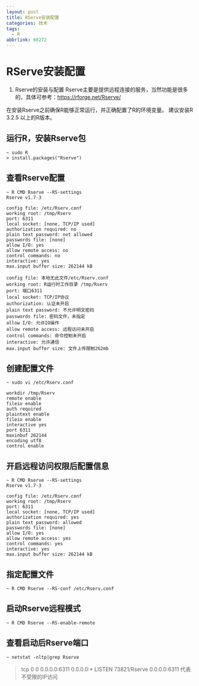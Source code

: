 ```yaml
---
layout: post
title: RServe安装配置
categories: 技术
tags:
  - R
abbrlink: 60272
---
```


# RServe安装配置

1. Rserve的安装与配置
Rserve主要是提供远程连接的服务，当然功能是很多的，具体可参考：https://rforge.net/Rserve/

在安装Rserve之前确保R能够正常运行，并正确配置了R的环境变量。 建议安装R 3.2.5 以上的R版本。

## 运行R，安装Rserve包
```
~ sudo R
> install.packages("Rserve")
```

## 查看Rserve配置
```
~ R CMD Rserve --RS-settings
Rserve v1.7-3

config file: /etc/Rserv.conf
working root: /tmp/Rserv
port: 6311
local socket: [none, TCP/IP used]
authorization required: no
plain text password: not allowed
passwords file: [none]
allow I/O: yes
allow remote access: no
control commands: no
interactive: yes
max.input buffer size: 262144 kB
```

    config file: 本地无此文件/etc/Rserv.conf
    working root: R运行时工作目录 /tmp/Rserv
    port: 端口6311
    local socket: TCP/IP协议
    authorization: 认证未开启
    plain text password: 不允许明文密码
    passwords file: 密码文件，未指定
    allow I/O: 允许IO操作
    allow remote access: 远程访问未开启
    control commands: 命令控制未开启
    interactive: 允许通信
    max.input buffer size: 文件上传限制262mb

## 创建配置文件
```
~ sudo vi /etc/Rserv.conf
```

    workdir /tmp/Rserv
    remote enable
    fileio enable
    auth required
    plaintext enable
    fileio enable
    interactive yes
    port 6311
    maxinbuf 262144
    encoding utf8
    control enable

## 开启远程访问权限后配置信息

```
~ R CMD Rserve --RS-settings
Rserve v1.7-3

config file: /etc/Rserv.conf
working root: /tmp/Rserv
port: 6311
local socket: [none, TCP/IP used]
authorization required: yes
plain text password: allowed
passwords file: [none]
allow I/O: yes
allow remote access: yes
control commands: yes
interactive: yes
max.input buffer size: 262144 kB
```

## 指定配置文件
```
~ R CMD Rserve --RS-conf /etc/Rserv.conf
```

## 启动Rserve远程模式
```
~ R CMD Rserve --RS-enable-remote
```

## 查看启动后Rserve端口
```
~ netstat -nltp|grep Rserve
```

> tcp  0   0 0.0.0.0:6311   0.0.0.0:*   LISTEN  73821/Rserve
> 0.0.0.0:6311 代表不受限的IP访问
